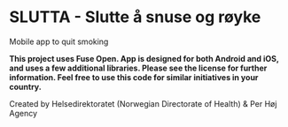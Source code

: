 # SLUTTA - Slutte å snuse og røyke
Mobile app to quit smoking

**This project uses Fuse Open. App is designed for both Android and iOS, and uses a few additional libraries. Please see the license for further information. Feel free to use this code for similar initiatives in your country.**

Created by Helsedirektoratet (Norwegian Directorate of Health) & Per Høj Agency
